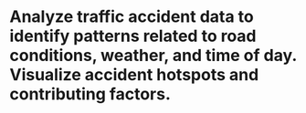 # Analyze traffic accident data to identify patterns related to road conditions, weather, and time of day. Visualize accident hotspots and contributing factors.
